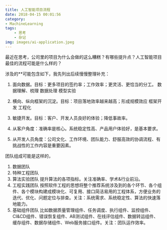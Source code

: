 ```yaml
---
title: 人工智能项目流程
date: 2018-04-15 00:01:56
category:
- MachineLearning
tags:
	- 思考
	- 杂记
img: images/ai-application.jpeg
---
```


最近在思考，公司里的项目为什么会做的这么糟糕？有哪些提升点？人工智能项目最佳的流程可能是什么样的？

涉及的**可能包含如下，我先列出后续慢慢整理补充：

1. 面向数据。目标：更多项目的签约率；工作效率；更灵活、更恰当的分工。
数据理解、梳理
数据处理
模型实验

2. 横向、纵向框架的沉淀。目标：项目落地效率越来越高；形成规模效应
框架开发
工程化
3. 敏捷开发。目标：客户、开发人员良好的体验；降低事故率。

4. 从客户角度：准确率是核心。系统稳定性高、产品用户体验好，是基本要求。

5. 从开发人员角度：公司文化、工作环境、团队能力、舒服高效的协调流程、有挑战性的工作内容是重要因素。


团队组成可能是这样的，
1. 数据团队
2. 特种工程团队
3. 算法实验团队
提升算法的各项指标。关注准确率、学术&行业前沿。
4. 工程实践团队
按照软件工程的思想将整个推荐系统涉及到的各个环节、各个组件、各个模块构建成模块化、可复用、接口简洁易用的工程体系，方便业务的迭代、优化、问题定位与排查。关注：系统需求、系统稳定性、算法的快速落地能力。
5. 基础组件团队
比如数据质量管理组件、任务调度、执行组件、监控组件、CI&CD组件、错误恢复组件、AB测试组件、在线评估组件、数据转运组件、缓存组件、数据存储组件、Web服务接口组件。关注：团队运作效率。
